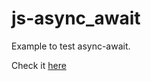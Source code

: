 # js-async_await
Example to test async-await.

Check it [here](https://vitor-afonso.github.io/js-async_await/)
